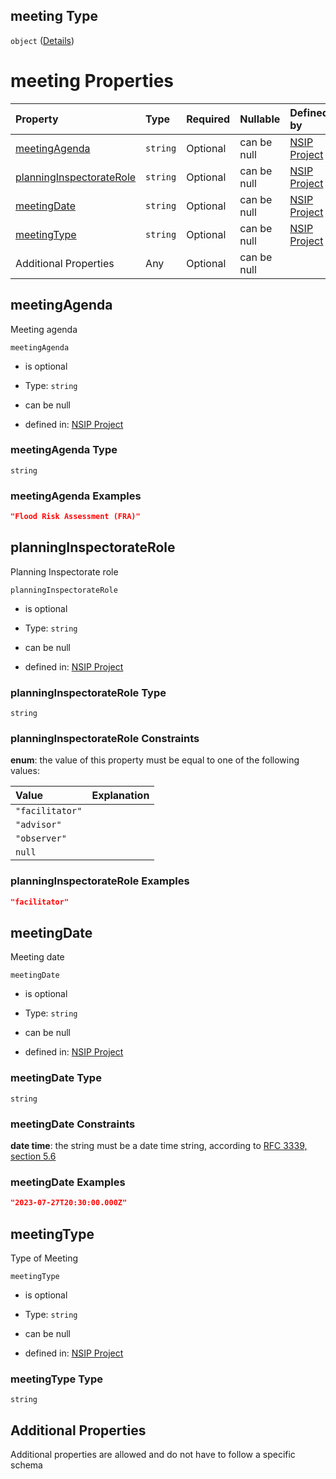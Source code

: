 ## meeting Type

`object` ([Details](nsip-project-defs-meeting.md))

# meeting Properties

| Property                                              | Type     | Required | Nullable    | Defined by                                                                                                                                                     |
| :---------------------------------------------------- | :------- | :------- | :---------- | :------------------------------------------------------------------------------------------------------------------------------------------------------------- |
| [meetingAgenda](#meetingagenda)                       | `string` | Optional | can be null | [NSIP Project](nsip-project-defs-meeting-properties-meetingagenda.md "nsip-project.schema.json#/$defs/meeting/properties/meetingAgenda")                       |
| [planningInspectorateRole](#planninginspectoraterole) | `string` | Optional | can be null | [NSIP Project](nsip-project-defs-meeting-properties-planninginspectoraterole.md "nsip-project.schema.json#/$defs/meeting/properties/planningInspectorateRole") |
| [meetingDate](#meetingdate)                           | `string` | Optional | can be null | [NSIP Project](nsip-project-defs-meeting-properties-meetingdate.md "nsip-project.schema.json#/$defs/meeting/properties/meetingDate")                           |
| [meetingType](#meetingtype)                           | `string` | Optional | can be null | [NSIP Project](nsip-project-defs-meeting-properties-meetingtype.md "nsip-project.schema.json#/$defs/meeting/properties/meetingType")                           |
| Additional Properties                                 | Any      | Optional | can be null |                                                                                                                                                                |

## meetingAgenda

Meeting agenda

`meetingAgenda`

* is optional

* Type: `string`

* can be null

* defined in: [NSIP Project](nsip-project-defs-meeting-properties-meetingagenda.md "nsip-project.schema.json#/$defs/meeting/properties/meetingAgenda")

### meetingAgenda Type

`string`

### meetingAgenda Examples

```json
"Flood Risk Assessment (FRA)"
```

## planningInspectorateRole

Planning Inspectorate role

`planningInspectorateRole`

* is optional

* Type: `string`

* can be null

* defined in: [NSIP Project](nsip-project-defs-meeting-properties-planninginspectoraterole.md "nsip-project.schema.json#/$defs/meeting/properties/planningInspectorateRole")

### planningInspectorateRole Type

`string`

### planningInspectorateRole Constraints

**enum**: the value of this property must be equal to one of the following values:

| Value           | Explanation |
| :-------------- | :---------- |
| `"facilitator"` |             |
| `"advisor"`     |             |
| `"observer"`    |             |
| `null`          |             |

### planningInspectorateRole Examples

```json
"facilitator"
```

## meetingDate

Meeting date

`meetingDate`

* is optional

* Type: `string`

* can be null

* defined in: [NSIP Project](nsip-project-defs-meeting-properties-meetingdate.md "nsip-project.schema.json#/$defs/meeting/properties/meetingDate")

### meetingDate Type

`string`

### meetingDate Constraints

**date time**: the string must be a date time string, according to [RFC 3339, section 5.6](https://tools.ietf.org/html/rfc3339 "check the specification")

### meetingDate Examples

```json
"2023-07-27T20:30:00.000Z"
```

## meetingType

Type of Meeting

`meetingType`

* is optional

* Type: `string`

* can be null

* defined in: [NSIP Project](nsip-project-defs-meeting-properties-meetingtype.md "nsip-project.schema.json#/$defs/meeting/properties/meetingType")

### meetingType Type

`string`

## Additional Properties

Additional properties are allowed and do not have to follow a specific schema
